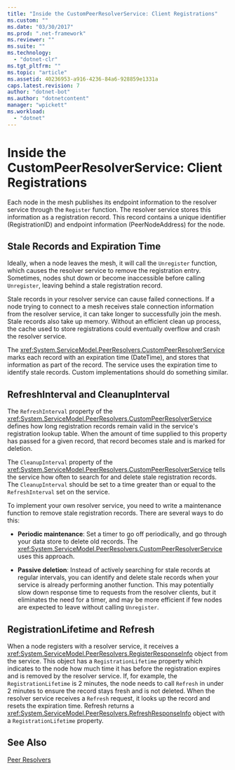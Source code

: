 ```yaml
---
title: "Inside the CustomPeerResolverService: Client Registrations"
ms.custom: ""
ms.date: "03/30/2017"
ms.prod: ".net-framework"
ms.reviewer: ""
ms.suite: ""
ms.technology: 
  - "dotnet-clr"
ms.tgt_pltfrm: ""
ms.topic: "article"
ms.assetid: 40236953-a916-4236-84a6-928859e1331a
caps.latest.revision: 7
author: "dotnet-bot"
ms.author: "dotnetcontent"
manager: "wpickett"
ms.workload: 
  - "dotnet"
---
```

# Inside the CustomPeerResolverService: Client Registrations
Each node in the mesh publishes its endpoint information to the resolver service through the `Register` function. The resolver service stores this information as a registration record. This record contains a unique identifier (RegistrationID) and endpoint information (PeerNodeAddress) for the node.  
  
## Stale Records and Expiration Time  
 Ideally, when a node leaves the mesh, it will call the `Unregister` function, which causes the resolver service to remove the registration entry. Sometimes, nodes shut down or become inaccessible before calling `Unregister`, leaving behind a stale registration record.  
  
 Stale records in your resolver service can cause failed connections. If a node trying to connect to a mesh receives stale connection information from the resolver service, it can take longer to successfully join the mesh. Stale records also take up memory. Without an efficient clean up process, the cache used to store registrations could eventually overflow and crash the resolver service.  
  
 The <xref:System.ServiceModel.PeerResolvers.CustomPeerResolverService> marks each record with an expiration time (DateTime), and stores that information as part of the record. The service uses the expiration time to identify stale records. Custom implementations should do something similar.  
  
## RefreshInterval and CleanupInterval  
 The `RefreshInterval` property of the <xref:System.ServiceModel.PeerResolvers.CustomPeerResolverService> defines how long registration records remain valid in the service's registration lookup table. When the amount of time supplied to this property has passed for a given record, that record becomes stale and is marked for deletion.  
  
 The `CleanupInterval` property of the <xref:System.ServiceModel.PeerResolvers.CustomPeerResolverService> tells the service how often to search for and delete stale registration records. The `CleanupInterval` should be set to a time greater than or equal to the `RefreshInterval` set on the service.  
  
 To implement your own resolver service, you need to write a maintenance function to remove stale registration records. There are several ways to do this:  
  
-   **Periodic maintenance**: Set a timer to go off periodically, and go through your data store to delete old records. The <xref:System.ServiceModel.PeerResolvers.CustomPeerResolverService> uses this approach.  
  
-   **Passive deletion**: Instead of actively searching for stale records at regular intervals, you can identify and delete stale records when your service is already performing another function. This may potentially slow down response time to requests from the resolver clients, but it eliminates the need for a timer, and may be more efficient if few nodes are expected to leave without calling `Unregister`.  
  
## RegistrationLifetime and Refresh  
 When a node registers with a resolver service, it receives a <xref:System.ServiceModel.PeerResolvers.RegisterResponseInfo> object from the service. This object has a `RegistrationLifetime` property which indicates to the node how much time it has before the registration expires and is removed by the resolver service. If, for example, the `RegistrationLifetime` is 2 minutes, the node needs to call `Refresh` in under 2 minutes to ensure the record stays fresh and is not deleted. When the resolver service receives a `Refresh` request, it looks up the record and resets the expiration time. Refresh returns a <xref:System.ServiceModel.PeerResolvers.RefreshResponseInfo> object with a `RegistrationLifetime` property.  
  
## See Also  
 [Peer Resolvers](../../../../docs/framework/wcf/feature-details/peer-resolvers.md)
